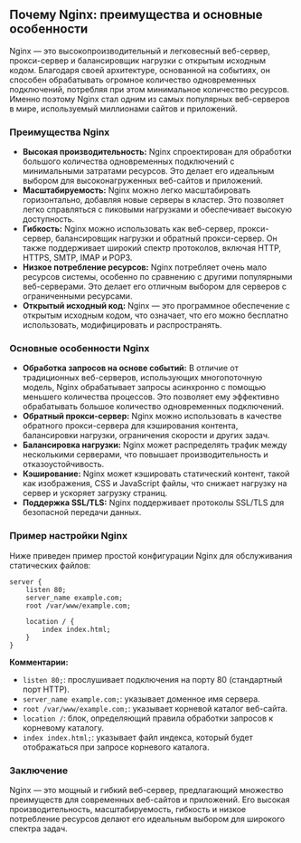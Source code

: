 <h2>Почему Nginx: преимущества и основные особенности</h2>

Nginx — это высокопроизводительный и легковесный веб-сервер, прокси-сервер и балансировщик нагрузки с открытым исходным кодом. Благодаря своей архитектуре, основанной на событиях, он способен обрабатывать огромное количество одновременных подключений, потребляя при этом минимальное количество ресурсов. Именно поэтому Nginx стал одним из самых популярных веб-серверов в мире, используемый миллионами сайтов и приложений.

<h3>Преимущества Nginx</h3>

* **Высокая производительность:** Nginx спроектирован для обработки большого количества одновременных подключений с минимальными затратами ресурсов. Это делает его идеальным выбором для высоконагруженных веб-сайтов и приложений.
* **Масштабируемость:** Nginx можно легко масштабировать горизонтально, добавляя новые серверы в кластер. Это позволяет легко справляться с пиковыми нагрузками и обеспечивает высокую доступность.
* **Гибкость:** Nginx можно использовать как веб-сервер, прокси-сервер, балансировщик нагрузки и обратный прокси-сервер. Он также поддерживает широкий спектр протоколов, включая HTTP, HTTPS, SMTP, IMAP и POP3.
* **Низкое потребление ресурсов:** Nginx потребляет очень мало ресурсов системы, особенно по сравнению с другими популярными веб-серверами. Это делает его отличным выбором для серверов с ограниченными ресурсами.
* **Открытый исходный код:** Nginx — это программное обеспечение с открытым исходным кодом, что означает, что его можно бесплатно использовать, модифицировать и распространять.

<h3>Основные особенности Nginx</h3>

* **Обработка запросов на основе событий:** В отличие от традиционных веб-серверов, использующих многопоточную модель, Nginx обрабатывает запросы асинхронно с помощью меньшего количества процессов. Это позволяет ему эффективно обрабатывать большое количество одновременных подключений.
* **Обратный прокси-сервер:** Nginx можно использовать в качестве обратного прокси-сервера для кэширования контента, балансировки нагрузки, ограничения скорости и других задач.
* **Балансировка нагрузки:** Nginx может распределять трафик между несколькими серверами, что повышает производительность и отказоустойчивость.
* **Кэширование:** Nginx может кэшировать статический контент, такой как изображения, CSS и JavaScript файлы, что снижает нагрузку на сервер и ускоряет загрузку страниц.
* **Поддержка SSL/TLS:** Nginx поддерживает протоколы SSL/TLS для безопасной передачи данных.

<h3>Пример настройки Nginx</h3>

Ниже приведен пример простой конфигурации Nginx для обслуживания статических файлов:

```nginx
server {
    listen 80;
    server_name example.com;
    root /var/www/example.com;

    location / {
        index index.html;
    }
}
```

**Комментарии:**

* `listen 80;`: прослушивает подключения на порту 80 (стандартный порт HTTP).
* `server_name example.com;`: указывает доменное имя сервера.
* `root /var/www/example.com;`: указывает корневой каталог веб-сайта.
* `location /`: блок, определяющий правила обработки запросов к корневому каталогу.
* `index index.html;`: указывает файл индекса, который будет отображаться при запросе корневого каталога.

<h3>Заключение</h3>

Nginx — это мощный и гибкий веб-сервер, предлагающий множество преимуществ для современных веб-сайтов и приложений. Его высокая производительность, масштабируемость, гибкость и низкое потребление ресурсов делают его идеальным выбором для широкого спектра задач. 
